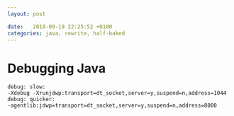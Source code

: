 ```yaml
---
layout: post

date:   2018-09-19 22:25:52 +0100
categories: java, rewrite, half-baked
---
```

Debugging Java
==============

    debug: slow:  
    -Xdebug -Xrunjdwp:transport=dt_socket,server=y,suspend=n,address=1044 
    debug: quicker: 
    -agentlib:jdwp=transport=dt_socket,server=y,suspend=n,address=8000 

